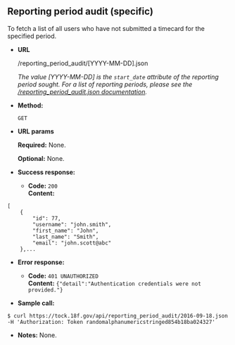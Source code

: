 **Reporting period audit (specific)**
----
To fetch a list of all users who have not submitted a timecard for the specified period.

* **URL**

  /reporting_period_audit/[YYYY-MM-DD].json

  *The value [YYYY-MM-DD] is the `start_date` attribute of the reporting period sought. For a list of reporting periods, please see the [/reporting_period_audit.json documentation](https://github.com/18F/tock/blob/main/api-docs/reporting-period-audit.md).*

* **Method:**

  `GET`

*  **URL params**

   **Required:**
   None.

   **Optional:**
   None.

* **Success response:**

  * **Code:** `200` <br />
    **Content:**
```
[
    {
        "id": 77,
        "username": "john.smith",
        "first_name": "John",
        "last_name": "Smith",
        "email": "john.scott@abc"
    },...
```

* **Error response:**

  * **Code:** `401 UNAUTHORIZED` <br />
    **Content:** `{"detail":"Authentication credentials were not provided."}`

* **Sample call:**

```
$ curl https://tock.18f.gov/api/reporting_period_audit/2016-09-18.json -H 'Authorization: Token randomalphanumericstringed854b18ba024327'
```

* **Notes:** None.

